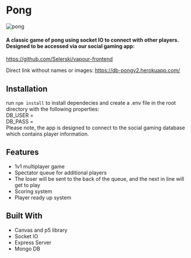 # Pong
![pong](https://user-images.githubusercontent.com/59053870/77830407-15fcc280-7120-11ea-98cf-f786a0c4a5b3.JPG)
#### A classic game of pong using socket IO to connect with other players. Designed to be accessed via our social gaming app:
https://github.com/Selerski/vapour-frontend

Direct link without names or images:
https://db-pongv2.herokuapp.com/

## Installation

run `npm install` to install dependecies and create a .env file in the root directory with the following properties:  
DB_USER = <insert user>  
DB_PASS = <inser password>  
Please note, the app is designed to connect to the social gaming database which contains player information.  

## Features
* 1v1 multiplayer game
* Spectator queue for additional players
* The loser will be sent to the back of the queue, and the next in line will get to play
* Scoring system
* Player ready up system


## Built With
* Canvas and p5 library
* Socket IO
* Express Server
* Mongo DB
